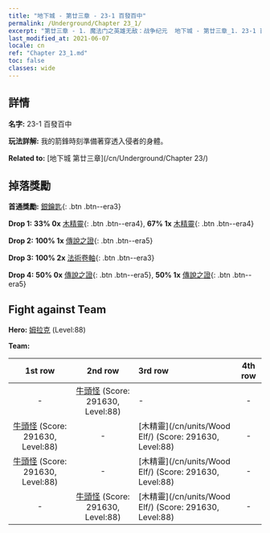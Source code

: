 ```yaml
---
title: "地下城 - 第廿三章 - 23-1 百發百中"
permalink: /Underground/Chapter 23_1/
excerpt: "第廿三章 - 1. 魔法门之英雄无敌：战争纪元  地下城 - 第廿三章_1. 23-1 百發百中"
last_modified_at: 2021-06-07
locale: cn
ref: "Chapter 23_1.md"
toc: false
classes: wide
---
```


## 詳情

 **名字:** 23-1 百發百中

 **玩法詳解:**       我的箭鋒時刻準備著穿透入侵者的身體。

 **Related to:** [地下城 第廿三章](/cn/Underground/Chapter 23/)

## 掉落獎勵

 **首通獎勵:** [銀鑰匙](/cn/Items/con_693/){: .btn .btn--era3}

 **Drop 1:** **33% 0x** [木精靈](/cn/Items/unt_201/){: .btn .btn--era4}, **67% 1x** [木精靈](/cn/Items/unt_201/){: .btn .btn--era4}

 **Drop 2:** **100% 1x** [傳說之證](/cn/Items/mat_88/){: .btn .btn--era5}

 **Drop 3:** **100% 2x** [法術卷軸](/cn/Items/con_694/){: .btn .btn--era3}

 **Drop 4:** **50% 0x** [傳說之證](/cn/Items/mat_81/){: .btn .btn--era5}, **50% 1x** [傳說之證](/cn/Items/mat_81/){: .btn .btn--era5}


## Fight against Team
 **Hero:** [姆拉克](/cn/heroes/Mullich/) (Level:88)

 **Team:**


  | 1st row | 2nd row | 3rd row | 4th row |
  |:----:|:----:|:----|:----:|
  | - | [牛頭怪](/cn/units/Minotaur/) (Score: 291630, Level:88)  | - | - |
  | [牛頭怪](/cn/units/Minotaur/) (Score: 291630, Level:88)  | - | [木精靈](/cn/units/Wood Elf/) (Score: 291630, Level:88)  | - |
  | [牛頭怪](/cn/units/Minotaur/) (Score: 291630, Level:88)  | - | [木精靈](/cn/units/Wood Elf/) (Score: 291630, Level:88)  | - |
  | - | [牛頭怪](/cn/units/Minotaur/) (Score: 291630, Level:88)  | [木精靈](/cn/units/Wood Elf/) (Score: 291630, Level:88)  | - |


